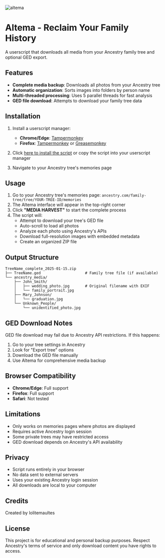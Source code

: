 ![altema](https://github.com/user-attachments/assets/1807d0b4-74de-4be5-a970-45f607ed1b71)

# Altema - Reclaim Your Family History

A userscript that downloads all media from your Ancestry family tree and optional GED export.

## Features

- **Complete media backup**: Downloads all photos from your Ancestry tree
- **Automatic organization**: Sorts images into folders by person name
- **Multi-threaded processing**: Uses 5 parallel threads for fast analysis
- **GED file download**: Attempts to download your family tree data

## Installation

1. Install a userscript manager:
   - **Chrome/Edge**: [Tampermonkey](https://chrome.google.com/webstore/detail/tampermonkey/dhdgffkkebhmkfjojejmpbldmpobfkfo)
   - **Firefox**: [Tampermonkey](https://addons.mozilla.org/en-US/firefox/addon/tampermonkey/) or [Greasemonkey](https://addons.mozilla.org/en-US/firefox/addon/greasemonkey/)

2. Click [here to install the script](https://github.com/lolitemaultes/Altema/raw/refs/heads/main/altema.user.js) or copy the script into your userscript manager

3. Navigate to your Ancestry tree's memories page

## Usage

1. Go to your Ancestry tree's memories page: `ancestry.com/family-tree/tree/YOUR-TREE-ID/memories`
2. The Altema interface will appear in the top-right corner
3. Click **"MEDIA HARVEST"** to start the complete process
4. The script will:
   - Attempt to download your tree's GED file
   - Auto-scroll to load all photos
   - Analyze each photo using Ancestry's APIs
   - Download full-resolution images with embedded metadata
   - Create an organized ZIP file

## Output Structure

```
TreeName_complete_2025-01-15.zip
├── TreeName.ged                    # Family tree file (if available)
└── ancestry_media/
    ├── John_Smith/
    │   ├── wedding_photo.jpg       # Original filename with EXIF
    │   └── family_portrait.jpg
    ├── Mary_Johnson/
    │   └── graduation.jpg
    └── Unknown_People/
        └── unidentified_photo.jpg
```

## GED Download Notes

GED file download may fail due to Ancestry API restrictions. If this happens:
1. Go to your tree settings in Ancestry
2. Look for "Export tree" options
3. Download the GED file manually
4. Use Altema for comprehensive media backup

## Browser Compatibility

- **Chrome/Edge**: Full support
- **Firefox**: Full support
- **Safari**: Not tested

## Limitations

- Only works on memories pages where photos are displayed
- Requires active Ancestry login session
- Some private trees may have restricted access
- GED download depends on Ancestry's API availability

## Privacy

- Script runs entirely in your browser
- No data sent to external servers
- Uses your existing Ancestry login session
- All downloads are local to your computer

## Credits

Created by lolitemaultes

## License

This project is for educational and personal backup purposes. Respect Ancestry's terms of service and only download content you have rights to access.
